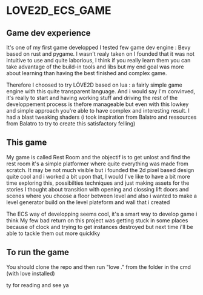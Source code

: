 # LOVE2D_ECS_GAME

## Game dev experience
It's one of my first game developped
I tested few game dev engine : Bevy based on rust and pygame. I wasn't realy taken on I founded that it was not intuitive to use and quite laborious,
I think if you really learn them you can take advantage of the build-in tools and libs but my end goal was more about learning than having the best finished and complex game.

Therefore I choosed to try LÖVE2D based on lua : a fairly simple game engine with this quite transparent language.
And i would say I'm convinved, it's really to start and having working stuff and driving the rest of the developpement process is thefore manageable
but even with this lowkey and simple approach you're able to have complex and interesting result.
I had a blast tweaking shaders (i took inspiration from Balatro and ressources from Balatro to try to create this satisfactory felling)

## This game
My game is called Rest Room and the objectif is to get unlost and find the rest room
it's a simple platformer where quite everything was made from scratch.
It may be not much visible but i founded the 2d pixel based design quite cool and i worked a bit upon that, I would I've like to have a bit more time
exploring this, possibilties techniques and just making assets
for the stories I thought about transition with opening and clossing lift doors and scenes where you choose a floor between level
and also i wanted to make a level generator build on the level plateform and wall that i created

The ECS way of developping seems cool, it's a smart way to develop game i think
My few bad return on this project was getting stuck in some places because of clock and trying to get instances destroyed but next time i'll be able to tackle them out more quicklky

## To run the game
You should clone the repo and then run "love ." from the folder in the cmd (with love installed)

ty for reading and see ya
